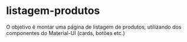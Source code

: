 # listagem-produtos
O objetivo é montar uma página de listagem de produtos, utilizando dos componentes do Material-UI (cards, botões etc.)
